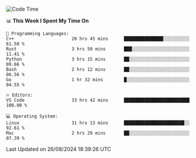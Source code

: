 
<!--START_SECTION:waka-->
![Code Time](http://img.shields.io/badge/Code%20Time-2%2C406%20hrs%2053%20mins-blue)

📊 **This Week I Spent My Time On** 

```text
💬 Programming Languages: 
C++                      20 hrs 45 mins      ███████████████░░░░░░░░░░   61.58 % 
Rust                     3 hrs 50 mins       ███░░░░░░░░░░░░░░░░░░░░░░   11.41 % 
Python                   3 hrs 15 mins       ██░░░░░░░░░░░░░░░░░░░░░░░   09.66 % 
Bash                     2 hrs 12 mins       ██░░░░░░░░░░░░░░░░░░░░░░░   06.56 % 
Go                       1 hr 32 mins        █░░░░░░░░░░░░░░░░░░░░░░░░   04.55 % 

🔥 Editors: 
VS Code                  33 hrs 42 mins      █████████████████████████   100.00 % 

💻 Operating System: 
Linux                    31 hrs 13 mins      ███████████████████████░░   92.61 % 
Mac                      2 hrs 29 mins       ██░░░░░░░░░░░░░░░░░░░░░░░   07.39 % 
```


 Last Updated on 26/08/2024 18:39:26 UTC
<!--END_SECTION:waka-->

